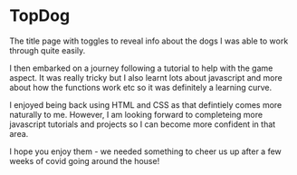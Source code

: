 # TopDog

The title page with toggles to reveal info about the dogs I was able to work through quite easily.

I then embarked on a journey following a tutorial to help with the game aspect.
It was really tricky but I also learnt lots about javascript and more about how the functions work etc so it was definitely a learning curve.

I enjoyed being back using HTML and CSS as that defintiely comes more naturally to me. However, I am looking forward to completeing more javascript tutorials and projects so I can become more confident in that area.

I hope you enjoy them - we needed something to cheer us up after a few weeks of covid going around the house!
